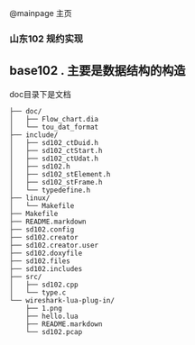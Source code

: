 @mainpage 主页 
### 山东102 规约实现
## base102 . 主要是数据结构的构造

doc目录下是文档

	├── doc/
	│   ├── Flow_chart.dia
	│   └── tou_dat_format
	├── include/
	│   ├── sd102_ctDuid.h
	│   ├── sd102_ctStart.h
	│   ├── sd102_ctUdat.h
	│   ├── sd102.h
	│   ├── sd102_stElement.h
	│   ├── sd102_stFrame.h
	│   └── typedefine.h
	├── linux/
	│   └── Makefile
	├── Makefile
	├── README.markdown
	├── sd102.config
	├── sd102.creator
	├── sd102.creator.user
	├── sd102.doxyfile
	├── sd102.files
	├── sd102.includes
	├── src/
	│   ├── sd102.cpp
	│   └── type.c
	└── wireshark-lua-plug-in/
	    ├── 1.png
	    ├── hello.lua
	    ├── README.markdown
	    └── sd102.pcap



